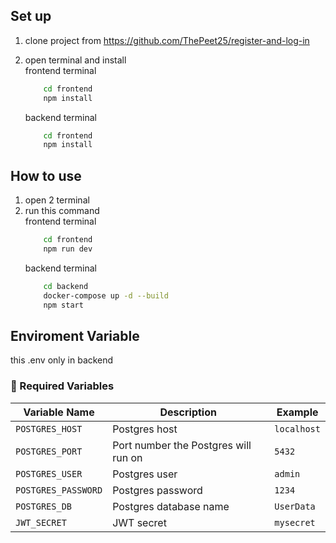## Set up
1. clone project from https://github.com/ThePeet25/register-and-log-in

2. open terminal and install <br>frontend terminal
    ```bash
        cd frontend 
        npm install
    ``` 
    backend terminal
    ```bash
        cd frontend 
        npm install
    ```

## How to use
1. open 2 terminal
2. run this command <br> frontend terminal
    ```bash
        cd frontend 
        npm run dev
    ```
    backend terminal
    ```bash
        cd backend 
        docker-compose up -d --build
        npm start
    ```

## Enviroment Variable
this .env only in backend

### **📌 Required Variables**
| Variable Name | Description | Example |
|--------------|------------|---------|
| `POSTGRES_HOST` | Postgres host | `localhost` |
| `POSTGRES_PORT` | Port number the Postgres will run on | `5432` |
| `POSTGRES_USER` | Postgres user | `admin` |
| `POSTGRES_PASSWORD` | Postgres password | `1234` |
| `POSTGRES_DB` | Postgres database name | `UserData` |
| `JWT_SECRET` | JWT secret | `mysecret` |
